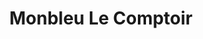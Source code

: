 ---
title: Monbleu Le Comptoir
description: Lieu très cool mais pas une bonne idée pour les raclettes. On mange sur des poufs…
lat: '48.86541'
lon: '2.36194'
address: 12 Rue Dupetit-Thouars, 75003 Paris, France
website: http://monbleu.fr
tags: restaurant bar-à-fromage
---